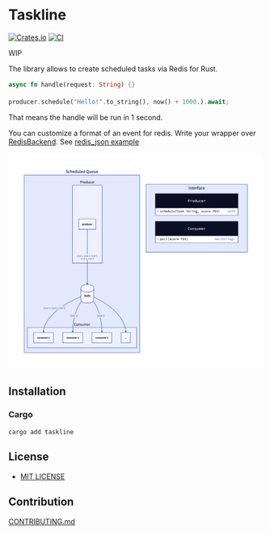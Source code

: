 # Taskline

[![Crates.io](https://img.shields.io/crates/v/taskline.svg)](https://crates.io/crates/taskline)
[![CI](https://img.shields.io/github/actions/workflow/status/daxartio/taskline/ci.yml?branch=main)](https://github.com/daxartio/taskline/actions)
<!-- [![Docs.rs](https://docs.rs/taskline/badge.svg)](https://docs.rs/taskline) -->
<!-- [![Coverage Status](https://coveralls.io/repos/github/daxartio/taskline/badge.svg?branch=main)](https://coveralls.io/github/daxartio/taskline?branch=main) -->

WIP

The library allows to create scheduled tasks via Redis for Rust.

```rust
async fn handle(request: String) {}

producer.schedule("Hello!".to_string(), now() + 1000.).await;
```

That means the handle will be run in 1 second.

You can customize a format of an event for redis. Write your wrapper over [RedisBackend](src/backends/redis.rs). See [redis_json example](examples/redis_json.rs)

![diagram](diagram.png)

## Installation

### Cargo

```
cargo add taskline
```

## License

* [MIT LICENSE](LICENSE)

## Contribution

[CONTRIBUTING.md](CONTRIBUTING.md)
